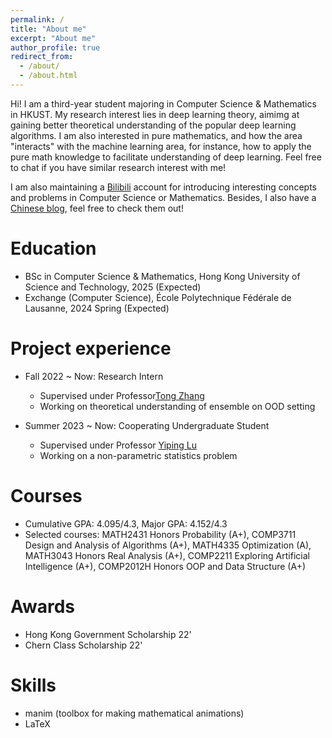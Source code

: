 ```yaml
---
permalink: /
title: "About me"
excerpt: "About me"
author_profile: true
redirect_from: 
  - /about/
  - /about.html
---
```


Hi! I am a third-year student majoring in Computer Science & Mathematics in HKUST. My research interest lies in deep learning theory, aimimg at gaining better theoretical understanding of the popular deep learning algorithms. I am also interested in pure mathematics, and how the area "interacts" with the machine learning area, for instance, how to apply the pure math knowledge to facilitate understanding of deep learning. Feel free to chat if you have similar research interest with me!

I am also maintaining a [Bilibili](https://space.bilibili.com/346660989?spm_id_from=333.1007.0.0) account for introducing interesting concepts and problems in Computer Science or Mathematics. Besides, I also have a [Chinese blog](matheart.github.io/matheart-note), feel free to check them out!

Education
======
* BSc in Computer Science & Mathematics, Hong Kong University of Science and Technology, 2025 (Expected)
* Exchange (Computer Science), École Polytechnique Fédérale de Lausanne, 2024 Spring (Expected)

Project experience
======
* Fall 2022 ~ Now: Research Intern
  * Supervised under Professor[Tong Zhang](https://tongzhang-ml.org/)
  * Working on theoretical understanding of ensemble on OOD setting

* Summer 2023 ~ Now: Cooperating Undergraduate Student
  * Supervised under Professor [Yiping Lu](https://2prime.github.io/)
  * Working on a non-parametric statistics problem

Courses
=====
* Cumulative GPA: 4.095/4.3, Major GPA: 4.152/4.3
* Selected courses: MATH2431 Honors Probability (A+), COMP3711 Design and Analysis of Algorithms (A+), MATH4335 Optimization (A), MATH3043 Honors Real Analysis (A+), COMP2211 Exploring Artificial Intelligence (A+), COMP2012H Honors OOP and Data Structure (A+)

Awards
=====
* Hong Kong Government Scholarship 22'
* Chern Class Scholarship 22'
  
Skills
======
* manim (toolbox for making mathematical animations)
* LaTeX

<!-- Publications
======
  <ul>{% for post in site.publications %}
    {% include archive-single-cv.html %}
  {% endfor %}</ul> -->
  